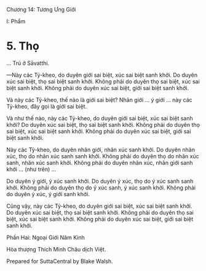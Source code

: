  

Chương 14: Tương Ưng Giới

I: Phẩm

# 5\. Thọ

… Trú ở Sāvatthi.

—Này các Tỷ-kheo, do duyên giới sai biệt, xúc sai biệt sanh khởi. Do duyên xúc sai biệt, thọ sai biệt sanh khởi. Không phải do duyên thọ sai biệt, xúc sai biệt sanh khởi. Không phải do duyên xúc sai biệt, giới sai biệt sanh khởi.

Và này các Tỷ-kheo, thế nào là giới sai biệt? Nhãn giới … ý giới … này các Tỷ-kheo, đây gọi là giới sai biệt.

Và như thế nào, này các Tỷ-kheo, do duyên giới sai biệt, xúc sai biệt sanh khởi? Do duyên xúc sai biệt, thọ sai biệt sanh khởi. Không phải do duyên thọ sai biệt, xúc sai biệt sanh khởi. Không phải do duyên xúc sai biệt, giới sai biệt sanh khởi.

Này các Tỷ-kheo, do duyên nhãn giới, nhãn xúc sanh khởi. Do duyên nhãn xúc, thọ do nhãn xúc sanh sanh khởi. Không phải do duyên thọ do nhãn xúc sanh, nhãn xúc sanh khởi. Không phải do duyên nhãn xúc, nhãn giới sanh khởi … (như trên) …

Do duyên ý giới, ý xúc sanh khởi. Do duyên ý xúc, thọ do ý xúc sanh sanh khởi. Không phải do duyên thọ do ý xúc sanh, ý xúc sanh khởi. Không phải do duyên ý xúc, ý giới sanh khởi.

Cũng vậy, này các Tỷ-kheo, do duyên giới sai biệt, xúc sai biệt sanh khởi. Do duyên xúc sai biệt, thọ sai biệt sanh khởi. Không phải do duyên thọ sai biệt, xúc sai biệt sanh khởi. Không phải do duyên xúc sai biệt, giới sai biệt sanh khởi.

Phần Hai: Ngoại Giới Năm Kinh

Hòa thượng Thích Minh Châu dịch Việt.

Prepared for SuttaCentral by Blake Walsh.